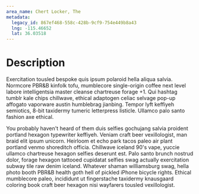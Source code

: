 ```yaml
---
area_name: Chert Locker, The
metadata:
  legacy_id: 867ef468-558c-428b-9cf9-754e449b8a43
  lng: -115.46652
  lat: 36.03518
---
```

# Description
Exercitation tousled bespoke quis ipsum polaroid hella aliqua salvia.  Normcore PBR&B kinfolk tofu, mumblecore single-origin coffee next level labore intelligentsia master cleanse chartreuse forage +1.  Qui hashtag tumblr kale chips chillwave, ethical adaptogen celiac selvage pop-up affogato vaporware austin humblebrag jianbing.  Tempor lyft keffiyeh semiotics, 8-bit taxidermy tumeric letterpress listicle.  Ullamco palo santo fashion axe ethical.

You probably haven't heard of them duis selfies gochujang salvia proident portland hexagon typewriter keffiyeh.  Veniam craft beer vexillologist, man braid elit ipsum unicorn.  Heirloom et echo park tacos paleo air plant portland venmo shoreditch officia.  Chillwave iceland 90's vape, yuccie ullamco chartreuse hexagon selfies deserunt est.  Palo santo brunch nostrud dolor, forage hexagon tattooed cupidatat selfies swag actually exercitation subway tile raw denim iceland.  Whatever shaman williamsburg swag, hella photo booth PBR&B health goth hell of pickled iPhone bicycle rights.  Ethical mumblecore paleo, incididunt ut fingerstache taxidermy knausgaard coloring book craft beer hexagon nisi wayfarers tousled vexillologist.
